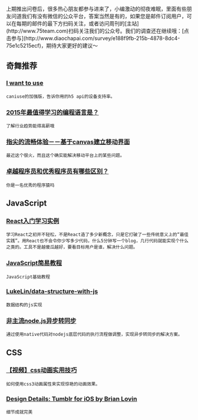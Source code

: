 
<section id="preface">上期推出问卷后，很多热心朋友都参与进来了，小编激动的彻夜难眠，里面有些朋友问道我们有没有微信的公众平台，答案当然是有的，如果您是邮件订阅用户，可以在每期的邮件的最下方扫码关注，或者访问周刊的[主站](http://www.75team.com)扫码关注我们的公众号。我们的调查还在继续哦：[点击参与](http://www.diaochapai.com/survey/e188f9fb-215b-4878-8dc4-75e1c5215ecf)，期待大家更好的建议～</section>

## 奇舞推荐

### [I want to use](http://www.iwanttouse.com/)

    caniuse的加强版，告诉你用的h5 api的设备支持率。

### [2015年最值得学习的编程语言是？](http://www.imooc.com/wenda/detail/249131)

    了解行业趋势能得高薪哦

### [指尖的流畅体验－－基于canvas建立移动界面](http://zhuanlan.zhihu.com/FrontendMagazine/19967854)

    最近这个很火，而且这个确实能解决移动平台上的某些问题。

### [卓越程序员和优秀程序员有哪些区别？](http://blog.jobbole.com/84203/)

    你是一名优秀的程序猿吗

## JavaScript

### [React入门学习实例](http://www.w3ctech.com/topic/758)

    学习React之初并不轻松，不是React造了多少新概念，只是它打破了一些传统意义上的“最佳实践”。用React也不会令你少写多少代码，什么5分钟写一个blog，几行代码就能实现个什么之类的。工具不是越傻瓜越好，要看目标用户是谁，解决什么问题。

### [JavaScript简易教程](http://yanhaijing.com/basejs/index.html#sect_var_scope_closures)

    JavaScript基础教程

### [LukeLin/data-structure-with-js](https://github.com/LukeLin/data-structure-with-js)

    数据结构的js实现

### [非主流node.js异步转同步](http://blog.csdn.net/xingqiliudehuanghun/article/details/44056151)

    通过使用native代码对nodejs底层代码的执行流程做调整，实现异步转同步的解决方案。

## CSS

### [【视频】css动画实用技巧](http://www.75team.com/archives/793)

    如何使用css3动画属性来实现惊艳的动画效果。

### [Design Details: Tumblr for iOS by Brian Lovin](http://blog.brianlovin.com/design-details-tumblr-for-ios/)

    细节成就完美
